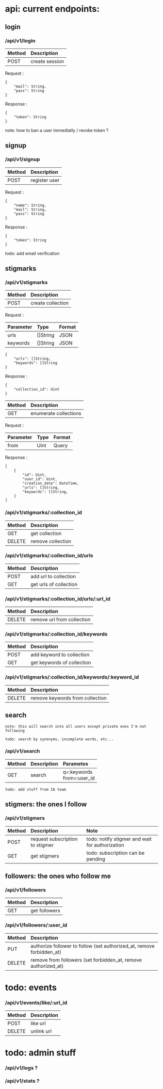 # api: current endpoints:

## login

### /api/v1/login

| Method | Description |
| :-- | :-- |
| POST | create session |

Request :
```
{
    "mail": String,
    "pass": String
}
```

Response :
```
{
    "token": String
}
```

note: how to ban a user immediatly / revoke token ?

## signup

### /api/v1/signup

| Method | Description |
| :-- | :-- |
| POST | register user |

Request :
```
{
    "name": String,
    "mail": String,
    "pass": String
}
```

Response :
```
{
    "token": String
}
```

todo: add email verification

## stigmarks

### /api/v1/stigmarks

| Method | Description |
| :-- | :-- |
| POST | create collection |

Request :

| Parameter | Type | Format |
| :-- | :-- | :-- |
| urls | []String | JSON |
| keywords | []String | JSON |

```
{
    "urls": []String,
    "keywords": []String
}
```

Response :
```
{
    "collection_id": Uint
}
```

| Method | Description |
| :-- | :-- |
| GET | enumerate collections |

Request :

| Parameter | Type | Format |
| :-- | :-- | :-- |
| from | Uint | Query |

Response :
```
[
    {
        "id": Uint,
        "user_id": Uint,
        "creation_date": DateTime,
        "urls": []String,
        "keywords": []String,
    }
]
```

### /api/v1/stigmarks/:collection_id

| Method | Description |
| :-- | :-- |
| GET | get collection | 
| DELETE | remove collection | 

### /api/v1/stigmarks/:collection_id/urls

| Method | Description |
| :-- | :-- |
| POST | add url to collection |
| GET | get urls of collection |

### /api/v1/stigmarks/:collection_id/urls/:url_id

| Method | Description |
| :-- | :-- |
| DELETE | remove url from collection |

### /api/v1/stigmarks/:collection_id/keywords

| Method | Description |
| :-- | :-- |
| POST | add keyword to collection |
| GET | get keywords of collection |

### /api/v1/stigmarks/:collection_id/keywords/:keyword_id

| Method | Description |
| :-- | :-- |
| DELETE | remove keywords from collection |

## search          

    note: this will search into all users except private ones I'm not following

    todo: search by synonyms, incomplete words, etc...

### /api/v1/search

| Method | Description | Parametes |
| :-- | :-- | :-- |
| GET | search | q=:keywords <br /> from=:user_id |

    todo: add stuff from IA team

## stigmers: the ones I follow

### /api/v1/stigmers        

| Method | Description | Note |
| :-- | :-- | :-- |
| POST | request subscription to stigmer | todo: notify stigmer and wait for authorization |
| GET | get stigmers | todo: subscription can be pending |

## followers: the ones who follow me

### /api/v1/followers

| Method | Description |
| :-- | :-- |
| GET | get followers |

### /api/v1/followers/:user_id

| Method | Description |
| :-- | :-- |
| PUT | authorize follower to follow (set authorized_at, remove forbidden_at) |
| DELETE | remove from followers (set forbidden_at, remove authorized_at) |

# todo: events

### /api/v1/events/like/:url_id

| Method | Description |
| :-- | :-- |
| POST | like url |
| DELETE | unlink url |

# todo: admin stuff
      
### /api/v1/logs ?

### /api/v1/stats ?